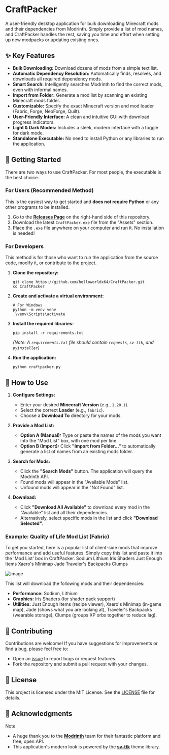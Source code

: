 # CraftPacker

A user-friendly desktop application for bulk downloading Minecraft mods and their dependencies from Modrinth. Simply provide a list of mod names, and CraftPacker handles the rest, saving you time and effort when setting up new modpacks or updating existing ones.

## ✨ Key Features

*   **Bulk Downloading:** Download dozens of mods from a simple text list.
*   **Automatic Dependency Resolution:** Automatically finds, resolves, and downloads all required dependency mods.
*   **Smart Search:** Intelligently searches Modrinth to find the correct mods, even with informal names.
*   **Import from Folder:** Generate a mod list by scanning an existing Minecraft mods folder.
*   **Customizable:** Specify the exact Minecraft version and mod loader (Fabric, Forge, NeoForge, Quilt).
*   **User-Friendly Interface:** A clean and intuitive GUI with download progress indicators.
*   **Light & Dark Modes:** Includes a sleek, modern interface with a toggle for dark mode.
*   **Standalone Executable:** No need to install Python or any libraries to run the application.

## 🚀 Getting Started

There are two ways to use CraftPacker. For most people, the executable is the best choice.

### For Users (Recommended Method)

This is the easiest way to get started and **does not require Python** or any other programs to be installed.

1.  Go to the [**Releases Page**](https://github.com/helloworldx64/CraftPacker/releases) on the right-hand side of this repository.
2.  Download the latest `CraftPacker.exe` file from the "Assets" section.
3.  Place the `.exe` file anywhere on your computer and run it. No installation is needed!

### For Developers

This method is for those who want to run the application from the source code, modify it, or contribute to the project.

1.  **Clone the repository:**
    ```
    git clone https://github.com/helloworldx64/CraftPacker.git
    cd CraftPacker
    ```

2.  **Create and activate a virtual environment:**
    ```
    # For Windows
    python -m venv venv
    .\venv\Scripts\activate
    ```

3.  **Install the required libraries:**
    ```
    pip install -r requirements.txt
    ```
    *(Note: A `requirements.txt` file should contain `requests`, `sv-ttk`, and `pyinstaller`)*

4.  **Run the application:**
    ```
    python craftpacker.py
    ```

## 📖 How to Use

1.  **Configure Settings:**
    *   Enter your desired **Minecraft Version** (e.g., `1.20.1`).
    *   Select the correct **Loader** (e.g., `fabric`).
    *   Choose a **Download To** directory for your mods.

2.  **Provide a Mod List:**
    *   **Option A (Manual):** Type or paste the names of the mods you want into the "Mod List" box, with one mod per line.
    *   **Option B (Import):** Click **"Import from Folder..."** to automatically generate a list of names from an existing mods folder.

3.  **Search for Mods:**
    *   Click the **"Search Mods"** button. The application will query the Modrinth API.
    *   Found mods will appear in the "Available Mods" list.
    *   Unfound mods will appear in the "Not Found" list.

4.  **Download:**
    *   Click **"Download All Available"** to download every mod in the "Available" list and all their dependencies.
    *   Alternatively, select specific mods in the list and click **"Download Selected"**.

### Example: Quality of Life Mod List (Fabric)

To get you started, here is a popular list of client-side mods that improve performance and add useful features. Simply copy this list and paste it into the 'Mod List' box in CraftPacker.
Sodium
Lithium
Iris Shaders
Just Enough Items
Xaero's Minimap
Jade
Traveler's Backpacks
Clumps


![image](https://github.com/user-attachments/assets/9671b0f8-20ec-4dc8-87a3-eb4fed583f2f)

This list will download the following mods and their dependencies:
*   **Performance:** Sodium, Lithium
*   **Graphics:** Iris Shaders (for shader pack support)
*   **Utilities:** Just Enough Items (recipe viewer), Xaero's Minimap (in-game map), Jade (shows what you are looking at), Traveler's Backpacks (wearable storage), Clumps (groups XP orbs together to reduce lag).

## 🤝 Contributing

Contributions are welcome! If you have suggestions for improvements or find a bug, please feel free to:
*   Open an [issue](https://github.com/helloworldx64/CraftPacker/issues) to report bugs or request features.
*   Fork the repository and submit a pull request with your changes.

## 📜 License

This project is licensed under the MIT License. See the [LICENSE](LICENSE) file for details.

## 🙏 Acknowledgments

> [!NOTE]
> *   A huge thank you to the [**Modrinth**](https://modrinth.com/) team for their fantastic platform and free, open API.
> *   This application's modern look is powered by the [**sv-ttk**](https://github.com/rdbende/sv-ttk) theme library.


